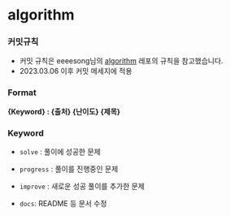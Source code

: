 # algorithm

### 커밋규칙
- 커밋 규칙은 eeeesong님의 [algorithm](https://github.com/eeeesong/algorithm) 레포의 규칙을 참고했습니다. 
- 2023.03.06 이후 커밋 메세지에 적용

### Format 
**{Keyword} : {출처} {난이도} {제목}**


### Keyword
- `solve` : 풀이에 성공한 문제 

- `progress` : 풀이를 진행중인 문제

- `improve` : 새로운 성공 풀이를 추가한 문제

- `docs`: README 등 문서 수정

